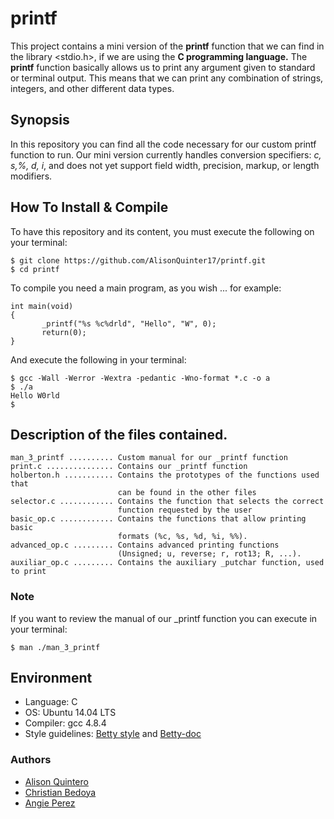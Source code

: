 # printf
This project contains a mini version of the **printf** function
that we can find in the library <stdio.h>,
if we are using the **C programming language.**
The **printf** function basically allows us to print any argument
given to standard or terminal output. This means that we can print
any combination of strings, integers, and other different data types.

## Synopsis ##
In this repository you can find all the code necessary for our
custom printf function to run.
Our mini version currently handles conversion specifiers: *c, s,%, d, i*,
and does not yet support field width, precision, markup, or length modifiers.

## How To Install & Compile ##
To have this repository and its content, you must execute the following on
your terminal:
~~~
$ git clone https://github.com/AlisonQuinter17/printf.git
$ cd printf
~~~

To compile you need a main program, as you wish ... for example:
~~~
int main(void)
{
       _printf("%s %c%drld", "Hello", "W", 0);
       return(0);
}
~~~
And execute the following in your terminal:
~~~
$ gcc -Wall -Werror -Wextra -pedantic -Wno-format *.c -o a
$ ./a
Hello W0rld
$
~~~

## Description of the files contained. ##
~~~
man_3_printf .......... Custom manual for our _printf function
print.c ............... Contains our _printf function
holberton.h ........... Contains the prototypes of the functions used that
                        can be found in the other files
selector.c ............ Contains the function that selects the correct
                        function requested by the user
basic_op.c ............ Contains the functions that allow printing basic
                        formats (%c, %s, %d, %i, %%).
advanced_op.c ......... Contains advanced printing functions
                        (Unsigned; u, reverse; r, rot13; R, ...).
auxiliar_op.c ......... Contains the auxiliary _putchar function, used to print
~~~
### Note ###
If you want to review the manual of our _printf function you can execute
in your terminal:
~~~
$ man ./man_3_printf
~~~
## Environment ##
* Language: C
* OS: Ubuntu 14.04 LTS
* Compiler: gcc 4.8.4
* Style guidelines: [Betty style](https://github.com/holbertonschool/Betty/wiki)
and
[Betty-doc](https://github.com/holbertonschool/Betty/blob/master/betty-doc.pl)
### Authors ###
* [Alison Quintero](https://twitter.com/AlisonQuinter17)
* [Christian Bedoya](https://twitter.com/ChrisBedoya11)
* [Angie Perez](https://twitter.com/xiommyperez)
